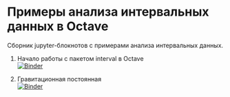 # Примеры анализа интервальных данных в Octave

Сборник jupyter-блокнотов с примерами анализа интервальных данных.

1. Начало работы с пакетом interval в Octave  
[![Binder](https://mybinder.org/badge_logo.svg)](https://mybinder.org/v2/gh/szhilin/octave-interval-examples/master?filepath=index.ipynb)

2. Гравитационная постоянная  
[![Binder](https://mybinder.org/badge_logo.svg)](https://mybinder.org/v2/gh/szhilin/octave-interval-examples/master?filepath=GravityConstant.ipynb)
